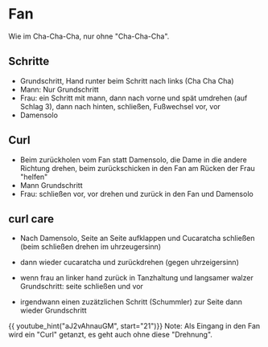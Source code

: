 
# Fan

Wie im Cha-Cha-Cha, nur ohne "Cha-Cha-Cha".

## Schritte

- Grundschritt, Hand runter beim Schritt nach links (Cha Cha Cha)
- Mann: Nur Grundschritt
- Frau: ein Schritt mit mann, dann nach vorne und spät umdrehen (auf Schlag 3), dann nach hinten, schließen, Fußwechsel vor, vor
- Damensolo

## Curl

- Beim zurückholen vom Fan statt Damensolo, die Dame in die andere Richtung drehen, beim zurückschicken in den Fan am Rücken der Frau "helfen"
- Mann Grundschritt
- Frau: schließen vor, vor drehen und zurück in den Fan und Damensolo

## curl care

- Nach Damensolo, Seite an Seite aufklappen und Cucaratcha schließen (beim schließen drehen im uhrzeugersinn)
- dann wieder cucaratcha und zurückdrehen (gegen uhrzeigersinn)
- wenn frau an linker hand zurück in Tanzhaltung und langsamer walzer Grundschritt: seite schließen und vor

- irgendwann einen zuzätzlichen Schritt (Schummler) zur Seite dann wieder Grundschritt

{{ youtube_hint("aJ2vAhnauGM", start="21")}}
    Note: Als Eingang in den Fan wird ein "Curl" getanzt, es geht auch ohne diese "Drehnung".
